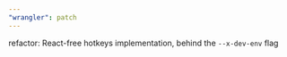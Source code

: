 ```yaml
---
"wrangler": patch
---
```


refactor: React-free hotkeys implementation, behind the `--x-dev-env` flag

